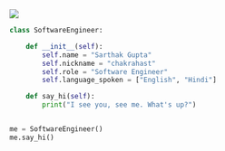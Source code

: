 <a href="https://git.io/typing-svg">
    <img src="https://readme-typing-svg.herokuapp.com/?lines=Hello,+There!+👋;This+is+Sarthak+Gupta;Why+are+you+here?&center=true&size=30"> 
</a>

<!-- ![visitors](https://visitor-badge.laobi.icu/badge?page_id=zhenye-na.zhenye-na)-->
```python
class SoftwareEngineer:

    def __init__(self):
        self.name = "Sarthak Gupta"
        self.nickname = "chakrahast"
        self.role = "Software Engineer"
        self.language_spoken = ["English", "Hindi"]

    def say_hi(self):
        print("I see you, see me. What's up?")


me = SoftwareEngineer()
me.say_hi()
```

